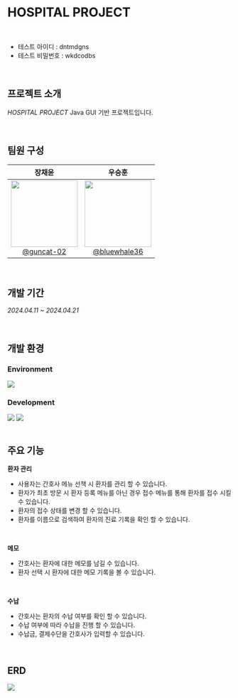 # HOSPITAL PROJECT
<br>

- 테스트 아이디 : dntmdgns
- 테스트 비밀번호 : wkdcodbs

<br>

## 프로젝트 소개
*HOSPITAL PROJECT* Java GUI 기반 프로젝트입니다.

<br>

## 팀원 구성
<div align="left">

| **장채윤** | **우승훈** |
| :------: |  :------: |
| [<img src="https://github.com/user-attachments/assets/f9c7b711-ec87-4dbf-b7a1-cbb498976efe" height=150 width=150> <br/> @guncat-02](https://github.com/guncat-02) | [<img src="https://github.com/user-attachments/assets/e0c3fb39-9c3e-4844-aeb1-24d1de848db1" height=150 width=150> <br/> @bluewhale36](https://github.com/bluewhale36)

</div>

<br>

## 개발 기간
*2024.04.11 ~ 2024.04.21*

<br>

## 개발 환경
### Environment

<div>
<img src="https://img.shields.io/badge/Eclipse IDE-2C2255?style=flat&logo=eclipseide&logoColor=white"/>
</div>

### Development

<div>
<img src="https://img.shields.io/badge/Java-F80000?style=flat&logoColor=white"/>
<img src="https://img.shields.io/badge/Oracle-F80000?style=flat&logo=oracle&logoColor=white"/>
</div>

<br>

## 주요 기능
**환자 관리**
- 사용자는 간호사 메뉴 선책 시 환자를 관리 할 수 있습니다.
- 환자가 최초 방문 시 환자 등록 메뉴를 아닌 경우 접수 메뉴를 통해 환자를 접수 시킬 수 있습니다.
- 환자의 접수 상태를 변경 할 수 있습니다.
- 환자를 이름으로 검색하여 환자의 진료 기록을 확인 할 수 있습니다.
  
<br>
  
**메모**
- 간호사는 환자에 대한 메모를 남길 수 있습니다.
- 환자 선택 시 환자에 대한 메모 기록을 볼 수 있습니다.

<br>

**수납**
- 간호사는 환자의 수납 여부를 확인 할 수 있습니다.
- 수납 여부에 따라 수납을 진행 할 수 있습니다.
- 수납금, 결제수단을 간호사가 입력할 수 있습니다.

<br>

## ERD
<div>
  <img src="https://github.com/user-attachments/assets/c0de34e6-a464-4381-bb0d-b95dd58362c1">
</div>
